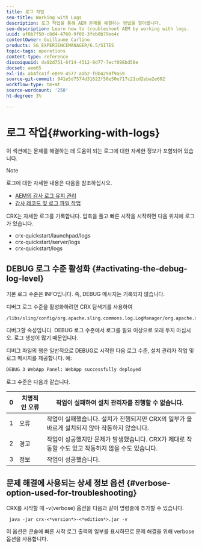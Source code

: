 ```yaml
---
title: 로그 작업
seo-title: Working with Logs
description: 로그 작업을 통해 AEM 문제를 해결하는 방법을 알아봅니다.
seo-description: Learn how to troubleshoot AEM by working with logs.
uuid: af8b7f50-c8d4-4760-9f00-3feb0b79ee4c
contentOwner: Guillaume Carlino
products: SG_EXPERIENCEMANAGER/6.5/SITES
topic-tags: operations
content-type: reference
discoiquuid: da92d751-6f14-4512-9d77-7ecf098bd58e
docset: aem65
exl-id: ab4fc41f-e0e9-4577-aab2-f0b4298f9a59
source-git-commit: 941e5d7574d31622f50e50e717c21cd2eba2e602
workflow-type: tm+mt
source-wordcount: '250'
ht-degree: 3%

---
```


# 로그 작업{#working-with-logs}

이 섹션에는 문제를 해결하는 데 도움이 되는 로그에 대한 자세한 정보가 포함되어 있습니다.

>[!NOTE]
>
>로그에 대한 자세한 내용은 다음을 참조하십시오.
>
>* [AEM의 감사 로그 유지 관리](/help/sites-administering/operations-audit-log.md)
>* [감사 레코드 및 로그 파일 작업](/help/sites-deploying/monitoring-and-maintaining.md#working-with-audit-records-and-log-files)

CRX는 자세한 로그를 기록합니다. 압축을 풀고 빠른 시작을 시작하면 다음 위치에 로그가 있습니다.

* crx-quickstart/launchpad/logs
* crx-quickstart/server/logs
* crx-quickstart/logs

## DEBUG 로그 수준 활성화 {#activating-the-debug-log-level}

기본 로그 수준은 INFO입니다. 즉, DEBUG 메시지는 기록되지 않습니다.

디버그 로그 수준을 활성화하려면 CRX 탐색기를 사용하여

```xml
/libs/sling/config/org.apache.sling.commons.log.LogManager/org.apache.sling.commons.log.level
```

디버그할 속성입니다. DEBUG 로그 수준에서 로그를 필요 이상으로 오래 두지 마십시오. 로그 생성이 많기 때문입니다.

디버그 파일의 행은 일반적으로 DEBUG로 시작한 다음 로그 수준, 설치 관리자 작업 및 로그 메시지를 제공합니다. 예:

```xml
DEBUG 3 WebApp Panel: WebApp successfully deployed
```

로그 수준은 다음과 같습니다.

| 0 | 치명적인 오류 | 작업이 실패하여 설치 관리자를 진행할 수 없습니다. |
|---|---|---|
| 1 | 오류 | 작업이 실패했습니다. 설치가 진행되지만 CRX의 일부가 올바르게 설치되지 않아 작동하지 않습니다. |
| 2 | 경고 | 작업이 성공했지만 문제가 발생했습니다. CRX가 제대로 작동할 수도 있고 작동하지 않을 수도 있습니다. |
| 3 | 정보 | 작업이 성공했습니다. |

## 문제 해결에 사용되는 상세 정보 옵션 {#verbose-option-used-for-troubleshooting}

CRX를 시작할 때 -v(verbose) 옵션을 다음과 같이 명령줄에 추가할 수 있습니다.

` java -jar crx-<*version*>-<*edition*>.jar -v`

이 옵션은 콘솔에 빠른 시작 로그 출력의 일부를 표시하므로 문제 해결을 위해 verbose 옵션을 사용합니다.
